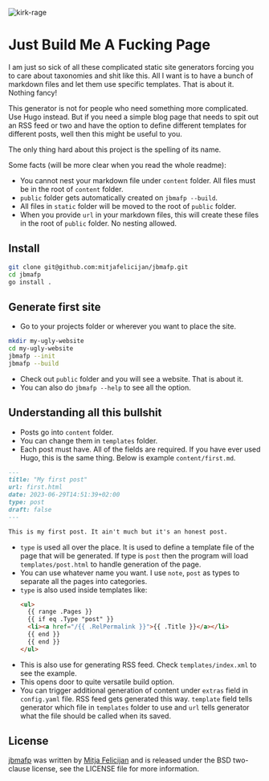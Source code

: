 ![kirk-rage](https://github.com/mitjafelicijan/jbmafp/assets/296714/b0e745ec-97dd-474d-836b-ee3c34759015)

# Just Build Me A Fucking Page

I am just so sick of all these complicated static site generators forcing you to
care about taxonomies and shit like this. All I want is to have a bunch of
markdown files and let them use specific templates. That is about it. Nothing
fancy!

This generator is not for people who need something more complicated. Use Hugo
instead. But if you need a simple blog page that needs to spit out an RSS feed
or two and have the option to define different templates for different posts,
well then this might be useful to you.

The only thing hard about this project is the spelling of its name.

Some facts (will be more clear when you read the whole readme):

- You cannot nest your markdown file under `content` folder. All files must be
  in the root of `content` folder.
- `public` folder gets automatically created on `jbmafp --build`.
- All files in `static` folder will be moved to the root of `public` folder.
- When you provide `url` in your markdown files, this will create these files in
  the root of `public` folder. No nesting allowed.

## Install

```sh
git clone git@github.com:mitjafelicijan/jbmafp.git
cd jbmafp
go install .
```

## Generate first site

- Go to your projects folder or wherever you want to place the site.

```sh
mkdir my-ugly-website
cd my-ugly-website
jbmafp --init
jbmafp --build
```

- Check out `public` folder and you will see a website. That is about it.
- You can also do `jbmafp --help` to see all the option.

## Understanding all this bullshit

- Posts go into `content` folder.
- You can change them in `templates` folder.
- Each post must have. All of the fields are required. If you have ever used
  Hugo, this is the same thing. Below is example `content/first.md`.

```md
---
title: "My first post"
url: first.html
date: 2023-06-29T14:51:39+02:00
type: post
draft: false
---

This is my first post. It ain't much but it's an honest post.
```

- `type` is used all over the place. It is used to define a template file of the
  page that will be generated. If type is `post` then the program will load
  `templates/post.html` to handle generation of the page.
- You can use whatever name you want. I use `note`, `post` as types to separate
  all the pages into categories.
- `type` is also used inside templates like:
  ```html
  <ul>
	{{ range .Pages }}
	{{ if eq .Type "post" }}
	<li><a href="/{{ .RelPermalink }}">{{ .Title }}</a></li>
	{{ end }}
	{{ end }}
  </ul>
  ```
- This is also use for generating RSS feed. Check `templates/index.xml` to see
  the example.
- This opens door to quite versatile build option.
- You can trigger additional generation of content under `extras` field in
  `config.yaml` file. RSS feed gets generated this way. `template` field tells
  generator which file in `templates` folder to use and `url` tells generator
  what the file should be called when its saved.

## License

[jbmafp](https://github.com/mitjafelicijan/jbmafp) was written by [Mitja
Felicijan](https://mitjafelicijan.com) and is released under the BSD two-clause
license, see the LICENSE file for more information.
